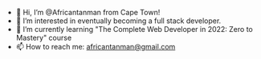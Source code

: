 - 👋 Hi, I’m @Africantanman from Cape Town!
- 👀 I’m interested in eventually becoming a full stack developer.
- 🌱 I’m currently learning "The Complete Web Developer in 2022: Zero to Mastery" course
- 📫 How to reach me: africantanman@gmail.com

<!---
Africantanman/Africantanman is a ✨ special ✨ repository because its `README.md` (this file) appears on your GitHub profile.
You can click the Preview link to take a look at your changes.
--->
